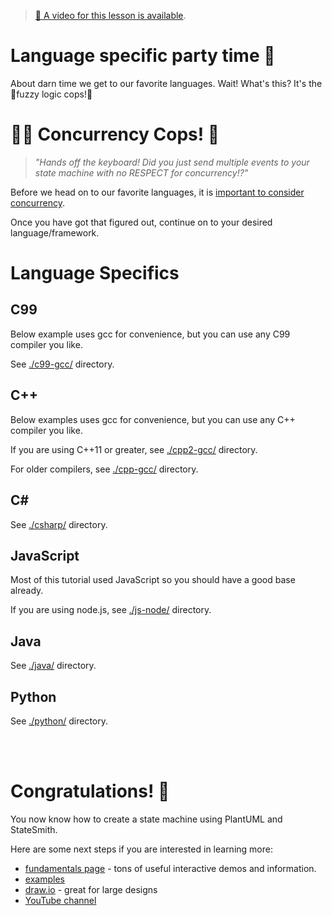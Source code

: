 > [🎥 A video for this lesson is available](https://www.youtube.com/watch?v=NHsyFOqH_yU&list=PLC7mUEDZkCILp_Xvi6wjHv2EqMn_MbEXl&index=6).

# Language specific party time 🎉 

About darn time we get to our favorite languages. Wait! What's this? It's the 🚨fuzzy logic cops!🚨

# 👮‍♀️ Concurrency Cops! 👮
> *"Hands off the keyboard! Did you just send multiple events to your state machine with no RESPECT for concurrency!?"*

Before we head on to our favorite languages, it is [important to consider concurrency](https://github.com/StateSmith/StateSmith/wiki/Concurrency).

Once you have got that figured out, continue on to your desired language/framework.

# Language Specifics

## C99
Below example uses gcc for convenience, but you can use any C99 compiler you like.

See [./c99-gcc/](./c99-gcc/README.md) directory.

## C++
Below examples uses gcc for convenience, but you can use any C++ compiler you like.

If you are using C++11 or greater, see [./cpp2-gcc/](./cpp2-gcc/README.md) directory.

For older compilers, see [./cpp-gcc/](./cpp-gcc/README.md) directory.

## C#
See [./csharp/](./csharp/README.md) directory.

## JavaScript
Most of this tutorial used JavaScript so you should have a good base already.

If you are using node.js, see [./js-node/](./js-node/README.md) directory.

## Java
See [./java/](./java/README.md) directory.


## Python
See [./python/](./python/README.md) directory.



<br>
<br>

# Congratulations! 🎉
You now know how to create a state machine using PlantUML and StateSmith.

Here are some next steps if you are interested in learning more:
* [fundamentals page](https://statesmith.github.io/fundamentals-1/) - tons of useful interactive demos and information.
* [examples](https://github.com/StateSmith/StateSmith-examples/blob/main/README.md)
* [draw.io](https://github.com/StateSmith/StateSmith/wiki/draw.io) - great for large designs
* [YouTube channel](https://www.youtube.com/@statesmith)


